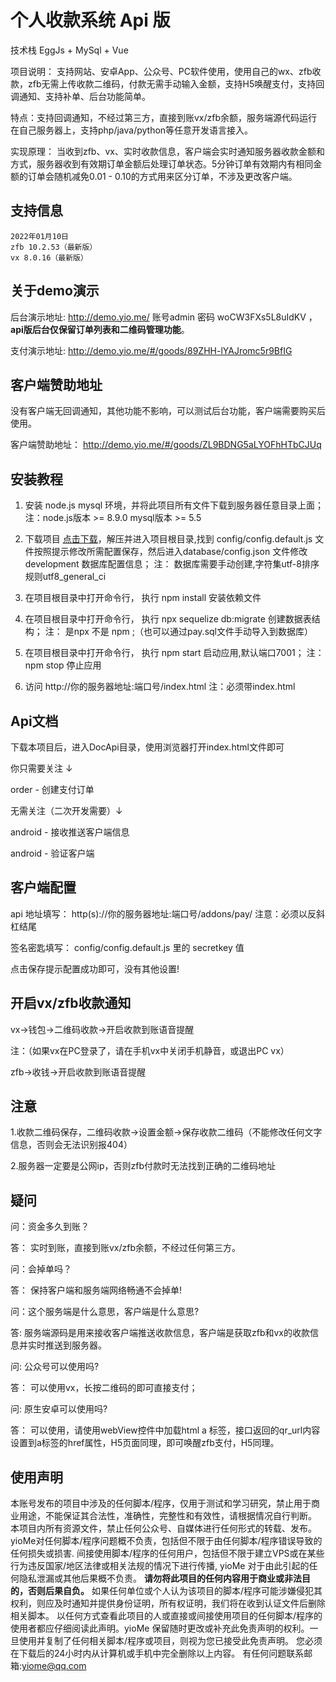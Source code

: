 
# 个人收款系统 Api 版

  技术栈 EggJs + MySql + Vue

  项目说明： 支持网站、安卓App、公众号、PC软件使用，使用自己的wx、zfb收款，zfb无需上传收款二维码，付款无需手动输入金额，支持H5唤醒支付，支持回调通知、支持补单、后台功能简单。
  
  特点：支持回调通知，不经过第三方，直接到账vx/zfb余额，服务端源代码运行在自己服务器上，支持php/java/python等任意开发语言接入。

  实现原理： 当收到zfb、vx、实时收款信息，客户端会实时通知服务器收款金额和方式，服务器收到有效期订单金额后处理订单状态。5分钟订单有效期内有相同金额的订单会随机减免0.01 - 0.10的方式用来区分订单，不涉及更改客户端。

  
  ## 支持信息
    2022年01月10日
    zfb 10.2.53（最新版）
    vx 8.0.16（最新版）
  
  ## 关于demo演示
  
  后台演示地址: http://demo.yio.me/ 账号admin 密码 woCW3FXs5L8uIdKV ，**api版后台仅保留订单列表和二维码管理功能**。
  
  支付演示地址: http://demo.yio.me/#/goods/89ZHH-lYAJromc5r9BfIG 
  
  ## 客户端赞助地址
  
  没有客户端无回调通知，其他功能不影响，可以测试后台功能，客户端需要购买后使用。

  客户端赞助地址： http://demo.yio.me/#/goods/ZL9BDNG5aLYOFhHTbCJUq

## 安装教程

  1. 安装 node.js mysql 环境，并将此项目所有文件下载到服务器任意目录上面；注：node.js版本 >= 8.9.0 mysql版本 >= 5.5

  2. 下载项目 [点击下载](https://github.com/yioMe/nodejs_wx_aipay_api/archive/master.zip "点击下载")，解压并进入项目根目录,找到 config/config.default.js 文件按照提示修改所需配置保存，然后进入database/config.json 文件修改 development 数据库配置信息； 注： 数据库需要手动创建,字符集utf-8排序规则utf8_general_ci

  3. 在项目根目录中打开命令行， 执行 npm install 安装依赖文件

  4. 在项目根目录中打开命令行， 执行 npx sequelize db:migrate  创建数据表结构； 注： 是npx 不是 npm ;（也可以通过pay.sql文件手动导入到数据库）
  
  5. 在项目根目录中打开命令行， 执行 npm start 启动应用,默认端口7001； 注： npm stop 停止应用

  6. 访问 http://你的服务器地址:端口号/index.html 注：必须带index.html


## Api文档

  下载本项目后，进入DocApi目录，使用浏览器打开index.html文件即可

  你只需要关注 ↓

  order - 创建支付订单

  无需关注（二次开发需要）↓

  android - 接收推送客户端信息

  android - 验证客户端
  
 ## 客户端配置

  api 地址填写： http(s)://你的服务器地址:端口号/addons/pay/ 注意：必须以反斜杠结尾

  签名密匙填写： config/config.default.js 里的 secretkey 值

  点击保存提示配置成功即可，没有其他设置!
  
 ## 开启vx/zfb收款通知
 
  vx->钱包->二维码收款->开启收款到账语音提醒  

  注：（如果vx在PC登录了，请在手机vx中关闭手机静音，或退出PC vx）

  zfb->收钱->开启收款到账语音提醒
  
 ## 注意
 
  1.收款二维码保存，二维码收款->设置金额->保存收款二维码（不能修改任何文字信息，否则会无法识别报404）
  
  2.服务器一定要是公网ip，否则zfb付款时无法找到正确的二维码地址

 ## 疑问

  问：资金多久到账？

  答： 实时到账，直接到账vx/zfb余额，不经过任何第三方。

  问：会掉单吗？

  答： 保持客户端和服务端网络畅通不会掉单!

  问：这个服务端是什么意思，客户端是什么意思?

  答: 服务端源码是用来接收客户端推送收款信息，客户端是获取zfb和vx的收款信息并实时推送到服务器。

  问: 公众号可以使用吗?

  答： 可以使用vx，长按二维码的即可直接支付；
   
  问: 原生安卓可以使用吗?
  
  答： 可以使用，请使用webView控件中加载html a 标签，接口返回的qr_url内容设置到a标签的href属性，H5页面同理，即可唤醒zfb支付，H5同理。
  
  ## 使用声明
  本账号发布的项目中涉及的任何脚本/程序，仅用于测试和学习研究，禁止用于商业用途，不能保证其合法性，准确性，完整性和有效性，请根据情况自行判断。
  本项目内所有资源文件，禁止任何公众号、自媒体进行任何形式的转载、发布。
  yioMe对任何脚本/程序问题概不负责，包括但不限于由任何脚本/程序错误导致的任何损失或损害.
  间接使用脚本/程序的任何用户，包括但不限于建立VPS或在某些行为违反国家/地区法律或相关法规的情况下进行传播, yioMe 对于由此引起的任何隐私泄漏或其他后果概不负责。
  **请勿将此项目的任何内容用于商业或非法目的，否则后果自负。**
  如果任何单位或个人认为该项目的脚本/程序可能涉嫌侵犯其权利，则应及时通知并提供身份证明，所有权证明，我们将在收到认证文件后删除相关脚本。
  以任何方式查看此项目的人或直接或间接使用项目的任何脚本/程序的使用者都应仔细阅读此声明。yioMe 保留随时更改或补充此免责声明的权利。一旦使用并复制了任何相关脚本/程序或项目，则视为您已接受此免责声明。
  您必须在下载后的24小时内从计算机或手机中完全删除以上内容。
  有任何问题联系邮箱:yiome@qq.com

 
